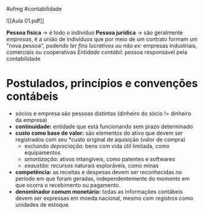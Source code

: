 #ufmg #contabilidade 

![[Aula 01.pdf]]


**Pessoa física** -> é todo o individuo
**Pessoa jurídica** -> são geralmente *empresas*, é a união de indivíduos que por meio de um contrato formam um "nova pessoa", podendo *ter fins lucrativos ou não*
	*ex:* empresas industriais, comerciais ou cooperativas
	*Entidade contábil*: pessoa responsável pela contabilidade

# Postulados,  princípios e convenções contábeis
- sócios e empresa são pessoas distintas (dinheiro do sócio != dinheiro da empresa)
- **continuidade:** entidade que está funcionando sem prazo determinado
- **custo como base de valor:** são elementos do ativo que devem ser registrados com seu *custo original de aquisição (valor de compra)
	- excluindo *depreciação*: bens com vida útil limitada, como equipamentos
	- *amortização:* ativos intangíveis, como patentes e softwares
	- *exaustão:* recursos naturais exploráveis,  como minas
- **competência:** as receitas e despesas devem ser reconhecidas no período em que foram geradas, independentemente do momento em que ocorra o recebimento ou pagamento.
- **denominador comum monetário:** todas as informações contábeis devem ser expressas em moeda nacional, mesmo com registros como unidades de estoque.